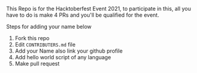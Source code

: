 This Repo is for the Hacktoberfest Event 2021, to participate in this, all you have to do is make 4 PRs and you'll be qualified for the event.

Steps for adding your name below

1. Fork this repo
2. Edit `CONTRIBUTERS.md` file
3. Add your Name also link your github profile
4. Add hello world script of any language
5. Make pull request
